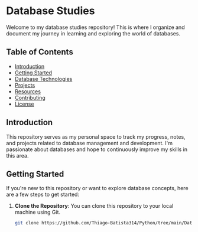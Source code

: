 # Database Studies

Welcome to my database studies repository! This is where I organize and document my journey in learning and exploring the world of databases.

## Table of Contents

- [Introduction](#introduction)
- [Getting Started](#getting-started)
- [Database Technologies](#database-technologies)
- [Projects](#projects)
- [Resources](#resources)
- [Contributing](#contributing)
- [License](#license)

## Introduction

This repository serves as my personal space to track my progress, notes, and projects related to database management and development. I'm passionate about databases and hope to continuously improve my skills in this area.

## Getting Started

If you're new to this repository or want to explore database concepts, here are a few steps to get started:

1. **Clone the Repository**: You can clone this repository to your local machine using Git.

   ```bash
   git clone https://github.com/Thiago-Batista314/Python/tree/main/Databases
